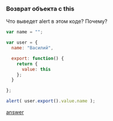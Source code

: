 ### Возврат объекта с this

Что выведет alert в этом коде? Почему?
```js
var name = "";

var user = {
  name: "Василий",

  export: function() {
    return {
      value: this
    };
  }

};

alert( user.export().value.name );
```

[answer](https://github.com/y4t6/convert/blob/master/5_4_answer.md)
